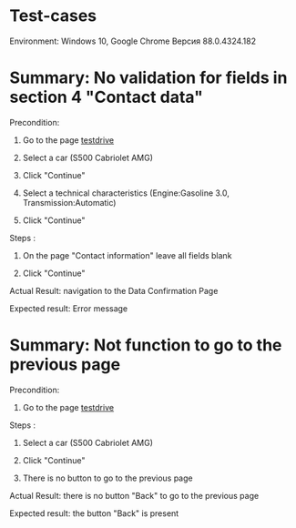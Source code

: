 # Test-cases 

Environment: Windows 10, Google Chrome Версия 88.0.4324.182

# Summary: No validation for fields in section 4 "Contact data"

Precondition: 

1. Go to the page [testdrive](https://testdrive.andersenlab.com/)

3. Select  a car (S500 Cabriolet AMG)

4. Сlick "Сontinue"

6.  Select a technical characteristics (Engine:Gasoline 3.0, Transmission:Automatic)

7.  Сlick "Сontinue"

Steps :

1. On the page "Contact information" leave all fields blank 

2. Сlick "Сontinue"

Actual Result: navigation to the Data Confirmation Page

Expected result: Error message 


# Summary: Not  function to go to the previous page

Precondition: 

1. Go to the page [testdrive](https://testdrive.andersenlab.com/)

Steps :

1. Select  a car (S500 Cabriolet AMG)

2. Сlick "Сontinue"

3. There is no button to go to the previous page

Actual Result: there is no button "Back" to go to the previous page

Expected result: the  button "Back" is present
 





